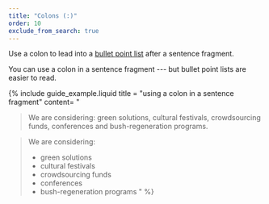 ```yaml
---
title: "Colons (:)"
order: 10
exclude_from_search: true
---
```


Use a colon to lead into a [bullet point list](/content-structure/#bullet-point-lists) after a sentence fragment.

You can use a colon in a sentence fragment --- but bullet point lists are easier to read.

{% include guide_example.liquid
  title = "using a colon in a sentence fragment"
  content= "
> We are considering: green solutions, cultural festivals, crowdsourcing funds, conferences and bush-regeneration programs.

> We are considering:
> - green solutions
> - cultural festivals
> - crowdsourcing funds
> - conferences
> - bush-regeneration programs
"
%}
